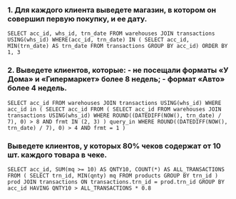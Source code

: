 ### 1. Для каждого клиента выведете магазин, в котором он совершил первую покупку, и ее дату.


`SELECT acc_id, whs_id, trn_date FROM warehouses JOIN transactions USING(whs_id) WHERE(acc_id, trn_date) IN ( SELECT acc_id, MIN(trn_date) AS trn_date FROM transactions GROUP BY acc_id) ORDER BY 1, 3`


### 2. Выведете клиентов, которые: - не посещали форматы «У Дома» и «Гипермаркет» более 8 недель; - формат «Авто» более 4 недель.


`SELECT acc_id FROM warehouses JOIN transactions USING(whs_id) WHERE acc_id in ( SELECT acc_id FROM ( SELECT acc_id FROM warehouses JOIN transactions USING(whs_id) WHERE ROUND((DATEDIFF(NOW(), trn_date) / 7), 0) > 8 AND frmt IN (2, 3) ) query_in WHERE ROUND((DATEDIFF(NOW(), trn_date) / 7), 0) > 4 AND frmt = 1 )`



### Выведете клиентов, у которых 80% чеков содержат от 10 шт. каждого товара в чеке.


`SELECT acc_id, SUM(mq >= 10) AS QNTY10, COUNT(*) AS ALL_TRANSACTIONS FROM ( SELECT trn_id, MIN(qnty) mq FROM products GROUP BY trn_id ) prod JOIN transactions ON transactions.trn_id = prod.trn_id GROUP BY acc_id HAVING QNTY10 > ALL_TRANSACTIONS * 0.8`
